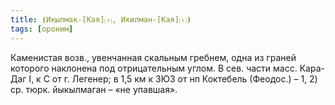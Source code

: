 ```yaml
---
title: ⦗Икылмак-[Кая]⒯, Икилман-[Кая]⒯⦘
tags: [ороним]
---
```


Каменистая возв., увенчанная скальным гребнем, одна из граней которого наклонена
под отрицательным углом. В сев. части масс. Кара-Даг I, к С от г. Легенер; в 1,5
км к ЗЮЗ от нп Коктебель (Феодос.) – 1, 2) ср. тюрк. йыкылмаган – «не упавшая».
